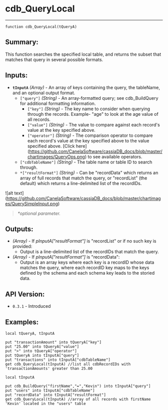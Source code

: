 # cdb_QueryLocal
---
```
function cdb_QueryLocal(tQueryA)
```
## Summary:
This function searches the specified local table, and returns the subset that matches that query in several possible formats.

## Inputs:
* **`tInputA`**  *(Array)* - An array of keys containing the query, the tableName, and an optional output format.
	* `["query"]` *(String)* - An array-formatted query; see cdb_BuildQuery for additional formatting information.
    	* `["key"]` *(String)* - The key name to consider when querying through the records. Example- "age" to look at the age value of all records.
    	* `["value"]` *(String)* - The value to compare against each record's value at the key specified above.
    	* `["operator"]` *(String)* - The comparison operator to compare each record's value at the key specified above to the value specified above. [Click here] (https://github.com/CanelaSoftware/cassiaDB_docs/blob/master/chartimages/QueryOps.png) to see available operators.
    - `["cdbTableName"]` *(String)* - The table name or table ID to search through.
    - `*["resultFormat"]` *(String)* - Can be "recordData" which returns an array of full records that match the query, or "recordList" (the default) which returns a line-delimited list of the recordIDs.

![alt text] (https://github.com/CanelaSoftware/cassiaDB_docs/blob/master/chartimages/QuerySimpleInput.png)

> _*optional parameter._

## Outputs:
* *(Array)* - If *pInputA["resultFormat"]* is "recordList" or if no such key is provided:
	* Output is  a line-delimited list of the recordIDs that match the query.
* *(Array)* - If *pInputA["resultFormat"]* is "recordData":
	* Output is an array keys where each key is a recordID whose data matches the query, where each recordID key maps to the keys defined by the schema and each schema key leads to the storied data.

## API Version:
* `0.3.1` - Introduced

## Examples:
```
local tQueryA, tInputA

put "transactionAmount" into tQueryA["key"]
put "25.00" into tQueryA["value"]
put ">" into tQueryA["operator"]
put tQueryA into tInputA["query"]
put "transactions" into tInputA["cdbTableName"]
get cdb_QueryLocal(tInputA) //list all cdbRecordIDs with 'transactionAmounts' greater than 25.00
```

```
local tInputA

put cdb_BuildQuery("firstName","=","Kevin") into tInputA["query"]
put "users" into tInputA["cdbTableName"]
put "recordData" into tInputA["resultFormat"]
get cdb_QueryLocal(tInputA) //array of all records with firstName 'Kevin' located in the "users" table
```